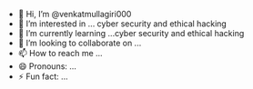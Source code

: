 - 👋 Hi, I’m @venkatmullagiri000
- 👀 I’m interested in ... cyber security and ethical hacking
- 🌱 I’m currently learning ...cyber security and ethical hacking
- 💞️ I’m looking to collaborate on ...
- 📫 How to reach me ...
- 😄 Pronouns: ...
- ⚡ Fun fact: ...

<!---
venkatmullagiri000/venkatmullagiri000 is a ✨ special ✨ repository because its `README.md` (this file) appears on your GitHub profile.
You can click the Preview link to take a look at your changes.
--->
